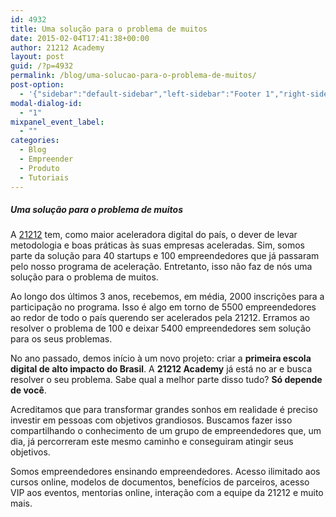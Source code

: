 ```yaml
---
id: 4932
title: Uma solução para o problema de muitos
date: 2015-02-04T17:41:38+00:00
author: 21212 Academy
layout: post
guid: /?p=4932
permalink: /blog/uma-solucao-para-o-problema-de-muitos/
post-option:
  - '{"sidebar":"default-sidebar","left-sidebar":"Footer 1","right-sidebar":"Footer 1","page-title":"","page-caption":""}'
modal-dialog-id:
  - "1"
mixpanel_event_label:
  - ""
categories:
  - Blog
  - Empreender
  - Produto
  - Tutoriais
---
```

##### Uma solução para o problema de muitos

A [21212](21212.com) tem, como maior aceleradora digital do país, o dever de levar metodologia e boas práticas às suas empresas aceleradas. Sim, somos parte da solução para 40 startups e 100 empreendedores que já passaram pelo nosso programa de aceleração. Entretanto, isso não faz de nós uma solução para o problema de muitos.

Ao longo dos últimos 3 anos, recebemos, em média, 2000 inscrições para a participação no programa. Isso é algo em torno de 5500 empreendedores ao redor de todo o país querendo ser acelerados pela 21212. Erramos ao resolver o problema de 100 e deixar 5400 empreendedores sem solução para os seus problemas.

No ano passado, demos início à um novo projeto: criar a **primeira escola digital de alto impacto do Brasil**. A **21212 Academy** já está no ar e busca resolver o seu problema. Sabe qual a melhor parte disso tudo? **Só depende de você**.

Acreditamos que para transformar grandes sonhos em realidade é preciso investir em pessoas com objetivos grandiosos. Buscamos fazer isso compartilhando o conhecimento de um grupo de empreendedores que, um dia, já percorreram este mesmo caminho e conseguiram atingir seus objetivos.

Somos empreendedores ensinando empreendedores. Acesso ilimitado aos cursos online, modelos de documentos, benefícios de parceiros, acesso VIP aos eventos, mentorias online, interação com a equipe da 21212 e muito mais.



&nbsp;